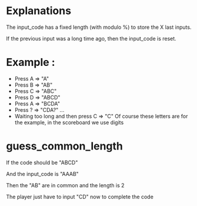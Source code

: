 # Explanations

The input_code has a fixed length (with modulo %) to store the X last inputs.

If the previous input was a long time ago, then the input_code is reset.

# Example :
 - Press A => "A"
 - Press B => "AB"
 - Press C => "ABC"
 - Press D => "ABCD"
 - Press A => "BCDA"
 - Press ? => "CDA?" ...
 - Waiting too long and then press C => "C"
Of course these letters are for the example, in the scoreboard we use digits

# guess_common_length
If the code should be "ABCD"

And the input_code is "AAAB"

Then the "AB" are in common and the length is 2

The player just have to input "CD" now to complete the code
